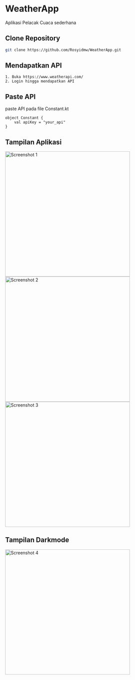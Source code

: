 # WeatherApp

Aplikasi Pelacak Cuaca sederhana

## Clone Repository
```bash
git clone https://github.com/Rosyidmw/WeatherApp.git
```

## Mendapatkan API

```
1. Buka https://www.weatherapi.com/
2. Login hingga mendapatkan API
```

## Paste API

paste API pada file Constant.kt
```
object Constant {
    val apiKey = "your_api"
}
```

## Tampilan Aplikasi

<img src="https://github.com/user-attachments/assets/838e1983-05bb-4d41-93cf-e6288fdb6e26" alt="Screenshot 1" height="400">
<img src="https://github.com/user-attachments/assets/bca6f51a-1007-4ba0-82b7-64fac9dd4f81" alt="Screenshot 2" height="400">
<img src="https://github.com/user-attachments/assets/dff545cf-5c8b-4c80-b788-848e42bead82" alt="Screenshot 3" height="400">

## Tampilan Darkmode
<img src="https://github.com/user-attachments/assets/57dc19c0-0a7d-4946-aa5a-15c39236facc" alt="Screenshot 4" height="400">


